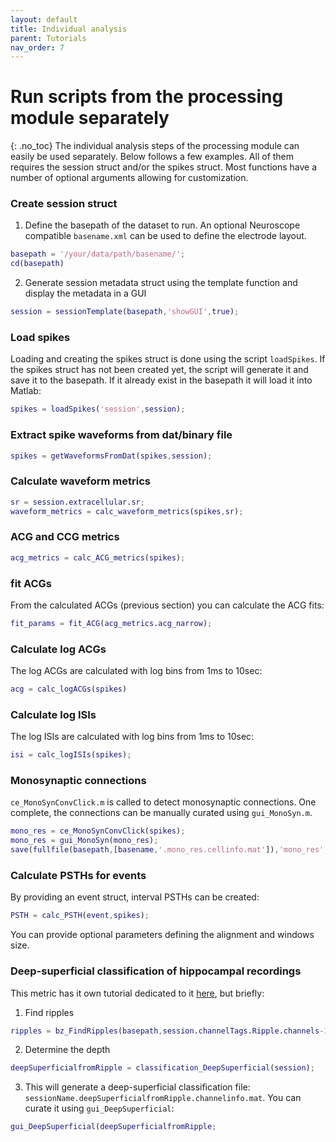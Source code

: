 ```yaml
---
layout: default
title: Individual analysis
parent: Tutorials
nav_order: 7
---
```

# Run scripts from the processing module separately
{: .no_toc}
The individual analysis steps of the processing module can easily be used separately. Below follows a few examples. All of them requires the session struct and/or the spikes struct. Most functions have a number of optional arguments allowing for customization. 

### Create session struct
1. Define the basepath of the dataset to run. An optional Neuroscope compatible `basename.xml` can be used to define the electrode layout.
```m
basepath = '/your/data/path/basename/';
cd(basepath)
```
2. Generate session metadata struct using the template function and display the metadata in a GUI
```m
session = sessionTemplate(basepath,'showGUI',true);
```

### Load spikes
Loading and creating the spikes struct is done using the script `loadSpikes`. If the spikes struct has not been created yet, the script will generate it and save it to the basepath. If it already exist in the basepath it will load it into Matlab:
```m
spikes = loadSpikes('session',session);
```

### Extract spike waveforms from dat/binary file
```m
spikes = getWaveformsFromDat(spikes,session);
```

### Calculate waveform metrics
```m
sr = session.extracellular.sr;
waveform_metrics = calc_waveform_metrics(spikes,sr);
```

### ACG and CCG metrics
```m
acg_metrics = calc_ACG_metrics(spikes);
```
### fit ACGs
From the calculated ACGs (previous section) you can calculate the ACG fits:
```m
fit_params = fit_ACG(acg_metrics.acg_narrow);
```

### Calculate log ACGs
The log ACGs are calculated with log bins from 1ms to 10sec:
```m
acg = calc_logACGs(spikes)
```

### Calculate log ISIs
The log ISIs are calculated with log bins from 1ms to 10sec:
```m
isi = calc_logISIs(spikes);
```

### Monosynaptic connections
`ce_MonoSynConvClick.m` is called to detect monosynaptic connections. One complete, the connections can be manually curated using  `gui_MonoSyn.m`. 
```m
mono_res = ce_MonoSynConvClick(spikes);
mono_res = gui_MonoSyn(mono_res);
save(fullfile(basepath,[basename,'.mono_res.cellinfo.mat']),'mono_res','-v7.3');
```

### Calculate PSTHs for events
By providing an event struct, interval PSTHs can be created:
```m
PSTH = calc_PSTH(event,spikes);
```
You can provide optional parameters defining the alignment and windows size.

### Deep-superficial classification of hippocampal recordings
This metric has it own tutorial dedicated to it [here](https://cellexplorer.org/tutorials/deep-superficial-tutorial/), but briefly:
1. Find ripples
```m
ripples = bz_FindRipples(basepath,session.channelTags.Ripple.channels-1,'durations',[50 150],'saveMat',true);
```
2. Determine the depth
```m
deepSuperficialfromRipple = classification_DeepSuperficial(session);
```
3. This will generate a deep-superficial classification file: `sessionName.deepSuperficialfromRipple.channelinfo.mat`. You can curate it using `gui_DeepSuperficial`:
```m
gui_DeepSuperficial(deepSuperficialfromRipple;
```
